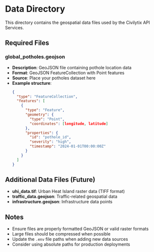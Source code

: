 # Data Directory

This directory contains the geospatial data files used by the Civilytix API Services.

## Required Files

### global_potholes.geojson
- **Description**: GeoJSON file containing pothole location data
- **Format**: GeoJSON FeatureCollection with Point features
- **Source**: Place your potholes dataset here
- **Example structure**:
  ```json
  {
    "type": "FeatureCollection",
    "features": [
      {
        "type": "Feature",
        "geometry": {
          "type": "Point",
          "coordinates": [longitude, latitude]
        },
        "properties": {
          "id": "pothole_id",
          "severity": "high",
          "timestamp": "2024-01-01T00:00:00Z"
        }
      }
    ]
  }
  ```

## Additional Data Files (Future)

- **uhi_data.tif**: Urban Heat Island raster data (TIFF format)
- **traffic_data.geojson**: Traffic-related geospatial data
- **infrastructure.geojson**: Infrastructure data points

## Notes

- Ensure files are properly formatted GeoJSON or valid raster formats
- Large files should be compressed when possible
- Update the `.env` file paths when adding new data sources
- Consider using absolute paths for production deployments